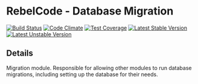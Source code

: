# RebelCode - Database Migration

[![Build Status](https://travis-ci.org/RebelCode/rcmod-db-migration.svg?branch=develop)](https://travis-ci.org/RebelCode/rcmod-db-migration)
[![Code Climate](https://codeclimate.com/github/RebelCode/rcmod-db-migration/badges/gpa.svg)](https://codeclimate.com/github/RebelCode/rcmod-db-migration)
[![Test Coverage](https://codeclimate.com/github/RebelCode/rcmod-db-migration/badges/coverage.svg)](https://codeclimate.com/github/RebelCode/rcmod-db-migration/coverage)
[![Latest Stable Version](https://poser.pugx.org/rebelcode/rcmod-db-migration/version)](https://packagist.org/packages/rebelcode/rcmod-db-migration)
[![Latest Unstable Version](https://poser.pugx.org/rebelcode/rcmod-db-migration/v/unstable)](https://packagist.org/packages/rebelcode/rcmod-db-migration)


## Details
Migration module. Responsible for allowing other modules to run database migrations, including setting up the database
for their needs.

[Dhii]: https://github.com/Dhii/dhii
